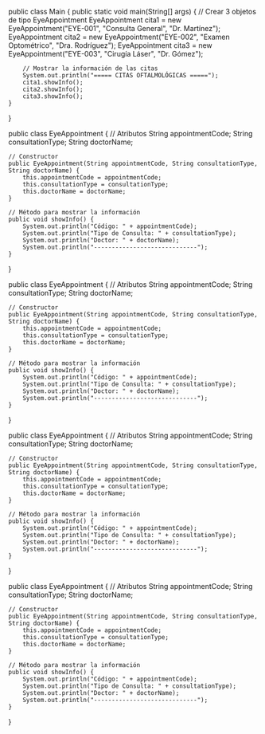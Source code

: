 public class Main {
    public static void main(String[] args) {
        // Crear 3 objetos de tipo EyeAppointment
        EyeAppointment cita1 = new EyeAppointment("EYE-001", "Consulta General", "Dr. Martínez");
        EyeAppointment cita2 = new EyeAppointment("EYE-002", "Examen Optométrico", "Dra. Rodríguez");
        EyeAppointment cita3 = new EyeAppointment("EYE-003", "Cirugía Láser", "Dr. Gómez");

        // Mostrar la información de las citas
        System.out.println("===== CITAS OFTALMOLÓGICAS =====");
        cita1.showInfo();
        cita2.showInfo();
        cita3.showInfo();
    }
}



public class EyeAppointment {
    // Atributos
    String appointmentCode;
    String consultationType;
    String doctorName;

    // Constructor
    public EyeAppointment(String appointmentCode, String consultationType, String doctorName) {
        this.appointmentCode = appointmentCode;
        this.consultationType = consultationType;
        this.doctorName = doctorName;
    }

    // Método para mostrar la información
    public void showInfo() {
        System.out.println("Código: " + appointmentCode);
        System.out.println("Tipo de Consulta: " + consultationType);
        System.out.println("Doctor: " + doctorName);
        System.out.println("-----------------------------");
    }
}

public class EyeAppointment {
    // Atributos
    String appointmentCode;
    String consultationType;
    String doctorName;

    // Constructor
    public EyeAppointment(String appointmentCode, String consultationType, String doctorName) {
        this.appointmentCode = appointmentCode;
        this.consultationType = consultationType;
        this.doctorName = doctorName;
    }

    // Método para mostrar la información
    public void showInfo() {
        System.out.println("Código: " + appointmentCode);
        System.out.println("Tipo de Consulta: " + consultationType);
        System.out.println("Doctor: " + doctorName);
        System.out.println("-----------------------------");
    }
}

public class EyeAppointment {
    // Atributos
    String appointmentCode;
    String consultationType;
    String doctorName;

    // Constructor
    public EyeAppointment(String appointmentCode, String consultationType, String doctorName) {
        this.appointmentCode = appointmentCode;
        this.consultationType = consultationType;
        this.doctorName = doctorName;
    }

    // Método para mostrar la información
    public void showInfo() {
        System.out.println("Código: " + appointmentCode);
        System.out.println("Tipo de Consulta: " + consultationType);
        System.out.println("Doctor: " + doctorName);
        System.out.println("-----------------------------");
    }
}


public class EyeAppointment {
    // Atributos
    String appointmentCode;
    String consultationType;
    String doctorName;

    // Constructor
    public EyeAppointment(String appointmentCode, String consultationType, String doctorName) {
        this.appointmentCode = appointmentCode;
        this.consultationType = consultationType;
        this.doctorName = doctorName;
    }

    // Método para mostrar la información
    public void showInfo() {
        System.out.println("Código: " + appointmentCode);
        System.out.println("Tipo de Consulta: " + consultationType);
        System.out.println("Doctor: " + doctorName);
        System.out.println("-----------------------------");
    }
}

